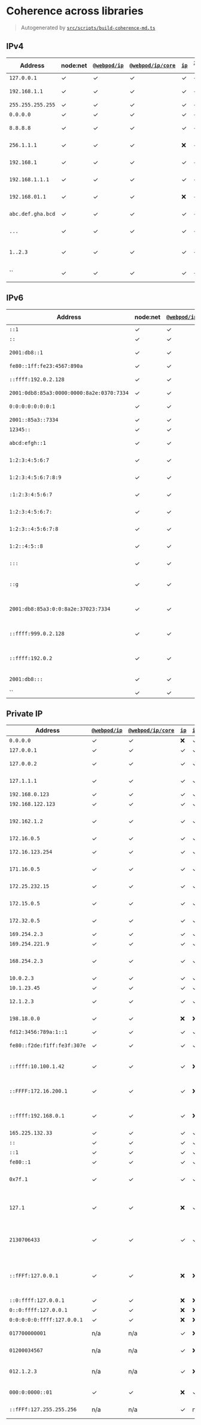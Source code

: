 # Coherence across libraries
> Autogenerated by [`src/scripts/build-coherence-md.ts`](./src/scripts/build-coherence-md.ts)
## IPv4
Address | node:net | [`@webpod/ip`](https://github.com/webpod/ip) | [`@webpod/ip/core`](https://github.com/webpod/ip) | [`ip`](https://github.com/indutny/node-ip) | [`is-ip`](https://github.com/sindresorhus/is-ip) | [`ipaddr.js`](https://github.com/whitequark/ipaddr.js/) | [`ip-address`](https://github.com/beaugunderson/ip-address) | [`ip2buf`](https://github.com/reklatsmasters/ip2buf) | [`neoip`](https://github.com/Zaptic/neoip) | Comment
--- | --- | --- | --- | --- | --- | --- | --- | --- | --- | ---
`127.0.0.1` | ✓ | ✓ | ✓ | ✓ | ✓ | ✓ | ✓ | ✓ | ✓ | localhost
`192.168.1.1` | ✓ | ✓ | ✓ | ✓ | ✓ | ✓ | ✓ | ✓ | ✓ | private LAN
`255.255.255.255` | ✓ | ✓ | ✓ | ✓ | ✓ | ✓ | ✓ | ✓ | ✓ | broadcast
`0.0.0.0` | ✓ | ✓ | ✓ | ✓ | ✓ | ✓ | ✓ | ✓ | ✓ | unspecified
`8.8.8.8` | ✓ | ✓ | ✓ | ✓ | ✓ | ✓ | ✓ | ✓ | ✓ | Google DNS
`256.1.1.1` | ✓ | ✓ | ✓ | ❌ | ✓ | ✓ | ✓ | ✓ | ✓ | octet out of range
`192.168.1` | ✓ | ✓ | ✓ | ✓ | ✓ | ❌ | ✓ | ✓ | ✓ | not enough octets
`192.168.1.1.1` | ✓ | ✓ | ✓ | ✓ | ✓ | ✓ | ✓ | ✓ | ✓ | too many octets
`192.168.01.1` | ✓ | ✓ | ✓ | ❌ | ✓ | ❌ | ❌ | ❌ | ✓ | leading octet zero
`abc.def.gha.bcd` | ✓ | ✓ | ✓ | ✓ | ✓ | ✓ | ✓ | ✓ | ✓ | non-numeric
`...` | ✓ | ✓ | ✓ | ✓ | ✓ | ✓ | ✓ | ✓ | ✓ | empty octets
`1..2.3` | ✓ | ✓ | ✓ | ✓ | ✓ | ✓ | ✓ | ✓ | ✓ | empty middle octet
`` | ✓ | ✓ | ✓ | ✓ | ✓ | ✓ | ✓ | ✓ | ✓ | empty string
## IPv6
Address | node:net | [`@webpod/ip`](https://github.com/webpod/ip) | [`@webpod/ip/core`](https://github.com/webpod/ip) | [`ip`](https://github.com/indutny/node-ip) | [`is-ip`](https://github.com/sindresorhus/is-ip) | [`ipaddr.js`](https://github.com/whitequark/ipaddr.js/) | [`ip-address`](https://github.com/beaugunderson/ip-address) | [`ip2buf`](https://github.com/reklatsmasters/ip2buf) | [`neoip`](https://github.com/Zaptic/neoip) | Comment
--- | --- | --- | --- | --- | --- | --- | --- | --- | --- | ---
`::1` | ✓ | ✓ | ✓ | ✓ | ✓ | ✓ | ✓ | ✓ | ✓ | loopback
`::` | ✓ | ✓ | ✓ | ✓ | ✓ | ✓ | ✓ | ✓ | ✓ | unspecified
`2001:db8::1` | ✓ | ✓ | ✓ | ✓ | ✓ | ✓ | ✓ | ✓ | ✓ | documentation address
`fe80::1ff:fe23:4567:890a` | ✓ | ✓ | ✓ | ✓ | ✓ | ✓ | ✓ | ✓ | ✓ | link-local
`::ffff:192.0.2.128` | ✓ | ✓ | ✓ | ✓ | ✓ | ✓ | ✓ | ✓ | ✓ | IPv4-mapped IPv6
`2001:0db8:85a3:0000:0000:8a2e:0370:7334` | ✓ | ✓ | ✓ | ✓ | ✓ | ✓ | ✓ | ✓ | ✓ | full form
`0:0:0:0:0:0:0:1` | ✓ | ✓ | ✓ | ✓ | ✓ | ✓ | ✓ | ✓ | ✓ | expanded loopback
`2001::85a3::7334` | ✓ | ✓ | ✓ | ❌ | ✓ | ✓ | ✓ | ✓ | ✓ | multiple ::
`12345::` | ✓ | ✓ | ✓ | ❌ | ✓ | ✓ | ✓ | ✓ | ✓ | hextet too long
`abcd:efgh::1` | ✓ | ✓ | ✓ | ✓ | ✓ | ✓ | ✓ | ✓ | ✓ | non-hex character
`1:2:3:4:5:6:7` | ✓ | ✓ | ✓ | ❌ | ✓ | ✓ | ✓ | ❌ | ✓ | too few hextets
`1:2:3:4:5:6:7:8:9` | ✓ | ✓ | ✓ | ✓ | ✓ | ✓ | ✓ | ✓ | ✓ | too many hextets
`:1:2:3:4:5:6:7` | ✓ | ✓ | ✓ | ❌ | ✓ | ✓ | ✓ | ✓ | ✓ | leading colon without ::
`1:2:3:4:5:6:7:` | ✓ | ✓ | ✓ | ❌ | ✓ | ✓ | ✓ | ✓ | ✓ | trailing colon without ::
`1:2:3::4:5:6:7:8` | ✓ | ✓ | ✓ | ❌ | ✓ | ❌ | ✓ | ✓ | ✓ | too many hextets with ::
`1:2::4:5::8` | ✓ | ✓ | ✓ | ❌ | ✓ | ✓ | ✓ | ✓ | ✓ | multiple compressors ::
`:::` | ✓ | ✓ | ✓ | ❌ | ✓ | ✓ | ✓ | ✓ | ✓ | triple colon not allowed
`::g` | ✓ | ✓ | ✓ | ✓ | ✓ | ✓ | ✓ | ✓ | ✓ | invalid hex digit after compression
`2001:db8:85a3:0:0:8a2e:37023:7334` | ✓ | ✓ | ✓ | ✓ | ✓ | ✓ | ✓ | ✓ | ✓ | hextet exceeds 16 bits
`::ffff:999.0.2.128` | ✓ | ✓ | ✓ | ❌ | ✓ | ✓ | ✓ | ✓ | ✓ | invalid embedded IPv4
`::ffff:192.0.2` | ✓ | ✓ | ✓ | ✓ | ✓ | ✓ | ✓ | ✓ | ✓ | truncated IPv4 in mapped address
`2001:db8:::` | ✓ | ✓ | ✓ | ❌ | ✓ | ✓ | ✓ | ✓ | ✓ | extra colon at end
`` | ✓ | ✓ | ✓ | ❌ | ✓ | ✓ | ✓ | ✓ | ✓ | empty string
## Private IP
Address | [`@webpod/ip`](https://github.com/webpod/ip) | [`@webpod/ip/core`](https://github.com/webpod/ip) | [`ip`](https://github.com/indutny/node-ip) | [`ipaddr.js`](https://github.com/whitequark/ipaddr.js/) | [`neoip`](https://github.com/Zaptic/neoip) | Comment
--- | --- | --- | --- | --- | --- | ---
`0.0.0.0` | ✓ | ✓ | ❌ | ✓ | ✓ | unspecified
`127.0.0.1` | ✓ | ✓ | ✓ | ✓ | ✓ | loopback
`127.0.0.2` | ✓ | ✓ | ✓ | ✓ | ✓ | loopback range
`127.1.1.1` | ✓ | ✓ | ✓ | ✓ | ✓ | loopback shorthand
`192.168.0.123` | ✓ | ✓ | ✓ | ✓ | ✓ | private LAN
`192.168.122.123` | ✓ | ✓ | ✓ | ✓ | ✓ | private LAN
`192.162.1.2` | ✓ | ✓ | ✓ | ✓ | ✓ | public, outside 192.168/16
`172.16.0.5` | ✓ | ✓ | ✓ | ✓ | ✓ | private start
`172.16.123.254` | ✓ | ✓ | ✓ | ✓ | ✓ | private inside
`171.16.0.5` | ✓ | ✓ | ✓ | ✓ | ✓ | public, below range
`172.25.232.15` | ✓ | ✓ | ✓ | ✓ | ✓ | private inside
`172.15.0.5` | ✓ | ✓ | ✓ | ✓ | ✓ | public, below range
`172.32.0.5` | ✓ | ✓ | ✓ | ✓ | ✓ | public, above range
`169.254.2.3` | ✓ | ✓ | ✓ | ✓ | ✓ | link-local
`169.254.221.9` | ✓ | ✓ | ✓ | ✓ | ✓ | link-local
`168.254.2.3` | ✓ | ✓ | ✓ | ✓ | ✓ | public, outside 169.254/16
`10.0.2.3` | ✓ | ✓ | ✓ | ✓ | ✓ | private 10/8
`10.1.23.45` | ✓ | ✓ | ✓ | ✓ | ✓ | private 10/8
`12.1.2.3` | ✓ | ✓ | ✓ | ✓ | ✓ | public, outside 10/8
`198.18.0.0` | ✓ | ✓ | ❌ | ❌ | ✓ | benchmark range
`fd12:3456:789a:1::1` | ✓ | ✓ | ✓ | ✓ | ✓ | ULA fc00::/7
`fe80::f2de:f1ff:fe3f:307e` | ✓ | ✓ | ✓ | ✓ | ✓ | link-local fe80::/10
`::ffff:10.100.1.42` | ✓ | ✓ | ✓ | ❌ | ✓ | IPv4-mapped private
`::FFFF:172.16.200.1` | ✓ | ✓ | ✓ | ❌ | ✓ | IPv4-mapped private
`::ffff:192.168.0.1` | ✓ | ✓ | ✓ | ❌ | ✓ | IPv4-mapped private
`165.225.132.33` | ✓ | ✓ | ✓ | ✓ | ✓ | public
`::` | ✓ | ✓ | ✓ | ✓ | ✓ | unspecified
`::1` | ✓ | ✓ | ✓ | ✓ | ✓ | loopback
`fe80::1` | ✓ | ✓ | ✓ | ✓ | ✓ | link-local
`0x7f.1` | ✓ | ✓ | ✓ | ✓ | ✓ | CVE-2023-42282: hex loopback
`127.1` | ✓ | ✓ | ❌ | ✓ | ✓ | CVE-2024-29415: short loopback
`2130706433` | ✓ | ✓ | ✓ | ✓ | ✓ | CVE-2024-29415: integer loopback
`::fFFf:127.0.0.1` | ✓ | ✓ | ❌ | ❌ | ✓ | CVE-2024-29415: IPv6-mapped loopback
`::0:ffff:127.0.0.1` | ✓ | ✓ | ❌ | ❌ | ✓ | ↑
`0::0:ffff:127.0.0.1` | ✓ | ✓ | ❌ | ❌ | ✓ | ↑
`0:0:0:0:0:ffff:127.0.0.1` | ✓ | ✓ | ❌ | ❌ | ✓ | ↑
`017700000001` | n/a | n/a | ✓ | ❌ | ❌ | octal 127.0.0.1
`01200034567` | n/a | n/a | ✓ | ❌ | ❌ | invalid: octal-style
`012.1.2.3` | n/a | n/a | ✓ | ❌ | ❌ | invalid: octal-style IPv4
`000:0:0000::01` | ✓ | ✓ | ❌ | ✓ | ✓ | valid: zero-compression
`::fFFf:127.255.255.256` | n/a | n/a | ✓ | n/a | ✓ | invalid: IPv4 overflow
